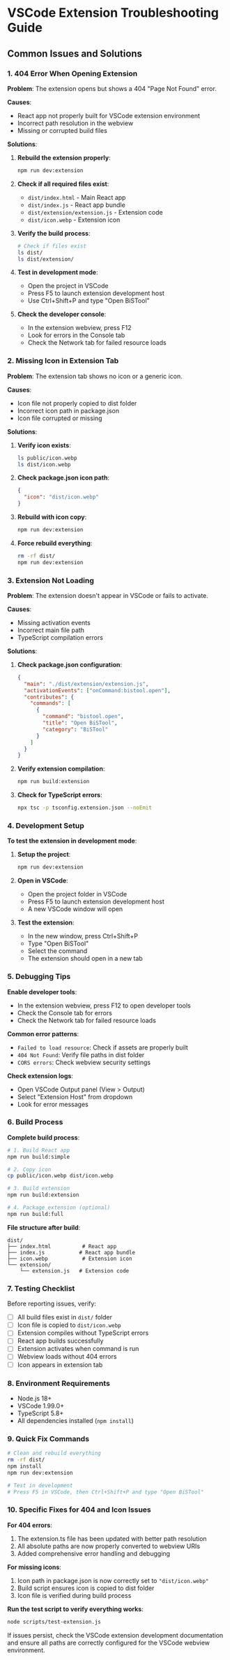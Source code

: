 # VSCode Extension Troubleshooting Guide

## Common Issues and Solutions

### 1. 404 Error When Opening Extension

**Problem**: The extension opens but shows a 404 "Page Not Found" error.

**Causes**:

- React app not properly built for VSCode extension environment
- Incorrect path resolution in the webview
- Missing or corrupted build files

**Solutions**:

1. **Rebuild the extension properly**:

   ```bash
   npm run dev:extension
   ```

2. **Check if all required files exist**:

   - `dist/index.html` - Main React app
   - `dist/index.js` - React app bundle
   - `dist/extension/extension.js` - Extension code
   - `dist/icon.webp` - Extension icon

3. **Verify the build process**:

   ```bash
   # Check if files exist
   ls dist/
   ls dist/extension/
   ```

4. **Test in development mode**:

   - Open the project in VSCode
   - Press F5 to launch extension development host
   - Use Ctrl+Shift+P and type "Open BiSTool"

5. **Check the developer console**:
   - In the extension webview, press F12
   - Look for errors in the Console tab
   - Check the Network tab for failed resource loads

### 2. Missing Icon in Extension Tab

**Problem**: The extension tab shows no icon or a generic icon.

**Causes**:

- Icon file not properly copied to dist folder
- Incorrect icon path in package.json
- Icon file corrupted or missing

**Solutions**:

1. **Verify icon exists**:

   ```bash
   ls public/icon.webp
   ls dist/icon.webp
   ```

2. **Check package.json icon path**:

   ```json
   {
     "icon": "dist/icon.webp"
   }
   ```

3. **Rebuild with icon copy**:

   ```bash
   npm run dev:extension
   ```

4. **Force rebuild everything**:
   ```bash
   rm -rf dist/
   npm run dev:extension
   ```

### 3. Extension Not Loading

**Problem**: The extension doesn't appear in VSCode or fails to activate.

**Causes**:

- Missing activation events
- Incorrect main file path
- TypeScript compilation errors

**Solutions**:

1. **Check package.json configuration**:

   ```json
   {
     "main": "./dist/extension/extension.js",
     "activationEvents": ["onCommand:bistool.open"],
     "contributes": {
       "commands": [
         {
           "command": "bistool.open",
           "title": "Open BiSTool",
           "category": "BiSTool"
         }
       ]
     }
   }
   ```

2. **Verify extension compilation**:

   ```bash
   npm run build:extension
   ```

3. **Check for TypeScript errors**:
   ```bash
   npx tsc -p tsconfig.extension.json --noEmit
   ```

### 4. Development Setup

**To test the extension in development mode**:

1. **Setup the project**:

   ```bash
   npm run dev:extension
   ```

2. **Open in VSCode**:

   - Open the project folder in VSCode
   - Press F5 to launch extension development host
   - A new VSCode window will open

3. **Test the extension**:
   - In the new window, press Ctrl+Shift+P
   - Type "Open BiSTool"
   - Select the command
   - The extension should open in a new tab

### 5. Debugging Tips

**Enable developer tools**:

- In the extension webview, press F12 to open developer tools
- Check the Console tab for errors
- Check the Network tab for failed resource loads

**Common error patterns**:

- `Failed to load resource`: Check if assets are properly built
- `404 Not Found`: Verify file paths in dist folder
- `CORS errors`: Check webview security settings

**Check extension logs**:

- Open VSCode Output panel (View > Output)
- Select "Extension Host" from dropdown
- Look for error messages

### 6. Build Process

**Complete build process**:

```bash
# 1. Build React app
npm run build:simple

# 2. Copy icon
cp public/icon.webp dist/icon.webp

# 3. Build extension
npm run build:extension

# 4. Package extension (optional)
npm run build:full
```

**File structure after build**:

```
dist/
├── index.html          # React app
├── index.js           # React app bundle
├── icon.webp           # Extension icon
└── extension/
    └── extension.js   # Extension code
```

### 7. Testing Checklist

Before reporting issues, verify:

- [ ] All build files exist in `dist/` folder
- [ ] Icon file is copied to `dist/icon.webp`
- [ ] Extension compiles without TypeScript errors
- [ ] React app builds successfully
- [ ] Extension activates when command is run
- [ ] Webview loads without 404 errors
- [ ] Icon appears in extension tab

### 8. Environment Requirements

- Node.js 18+
- VSCode 1.99.0+
- TypeScript 5.8+
- All dependencies installed (`npm install`)

### 9. Quick Fix Commands

```bash
# Clean and rebuild everything
rm -rf dist/
npm install
npm run dev:extension

# Test in development
# Press F5 in VSCode, then Ctrl+Shift+P and type "Open BiSTool"
```

### 10. Specific Fixes for 404 and Icon Issues

**For 404 errors**:

1. The extension.ts file has been updated with better path resolution
2. All absolute paths are now properly converted to webview URIs
3. Added comprehensive error handling and debugging

**For missing icons**:

1. Icon path in package.json is now correctly set to `"dist/icon.webp"`
2. Build script ensures icon is copied to dist folder
3. Icon file is verified during build process

**Run the test script to verify everything works**:

```bash
node scripts/test-extension.js
```

If issues persist, check the VSCode extension development documentation and ensure all paths are correctly configured for the VSCode webview environment.
